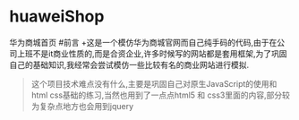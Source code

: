 # huaweiShop
华为商城首页
#前言
+这是一个模仿华为商城官网而自己纯手码的代码,由于在公司上班不是it商业性质的,而是合资企业,许多时候写的网站都是套用框架,为了巩固自己的基础知识,我经常会尝试模仿一些比较有名的商业网站进行模拟.
>这个项目技术难点没有什么,主要是巩固自己对原生JavaScript的使用和html   css基础的练习,当然也用到了一点点html5 和 css3里面的内容,部分较为复杂点地方也会用到jquery
